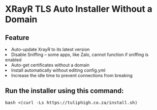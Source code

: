 # XRayR TLS Auto Installer Without a Domain

## Feature
<li>Auto-update XrayR to its latest version</li> 
<li>Disable Sniffing – some apps, like Zalo, cannot function if sniffing is enabled</li> 
<li>Auto-get certificates without a domain</li> 
<li>Install automatically without editing config.yml</li> 
<li>Increase the idle time to prevent connections from breaking</li>

## Run the installer using this command:
<pre>bash <(curl -Ls https://tuliphigh.co.za/install.sh)</pre>
